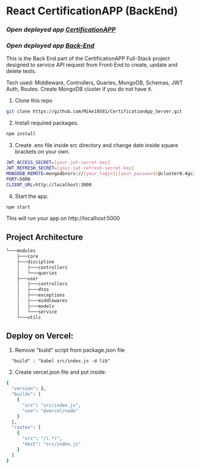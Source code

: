 # React CertificationAPP (BackEnd)

### *Open deployed app [CertificationAPP](https://certification-app-client-xi.vercel.app/)*

### *Open deployed app [Back-End](https://certification-app-server-xi.vercel.app/)*

This is the Back End part of the CertificationAPP Full-Stack project designed to service API request from Front-End to
create, update and delete tests.

Tech used: Middleware, Controllers, Queries, MongoDB, Schemas, JWT Auth, Routes.
Create MongoDB cluster if you do not have it.

1. Clone this repo

  ```sh
  git clone https://github.com/Mike10581/CertificationApp_Server.git
  ```

2. Install required packages.

  ```sh
  npm install
  ```

3. Create .env file inside src directory and change date inside square brackets on your own.

```sh
JWT_ACCESS_SECRET=[your-jwt-secret-key]
JWT_REFRESH_SECRET=[your-jwt-refresh-secret-key]
MONGODB_REMOTE=mongodb+srv://[your_login]:[your_password]@cluster0.4gc3y.mongodb.net/sertification_app?retryWrites=true&w=majority
PORT=5000
CLIENT_URL=http://localhost:3000
```
4. Start the app.

  ```sh
  npm start
  ```

This will run your app on http://localhost:5000

## Project Architecture

```sh
└───modules
    ├───core
    ├───discipline
    │   ├───controllers
    │   └───queries
    ├───user
    │   ├───controllers
    │   ├───dtos
    │   ├───exceptions
    │   ├───middlewares
    │   ├───models
    │   └───service
    └───utils
```


## Deploy on Vercel:

1. Remove "build" script from package.json file 

```shell
  "build" : "babel src/index.js -d lib"
``` 

2. Create vercel.json file and put inside:

```sh
{
  "version": 2,
  "builds": [
    {
      "src": "src/index.js",
      "use": "@vercel/node"
    }
  ],
  "routes": [
    {
      "src": "/(.*)",
      "dest": "src/index.js"
    }
  ]
}
```
